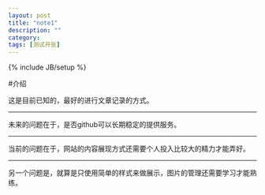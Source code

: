 ```yaml
---
layout: post
title: "note1"
description: ""
category: 
tags: [测试开张]
---
```

{% include JB/setup %}

#介绍

这是目前已知的，最好的进行文章记录的方式。

***

未来的问题在于，是否github可以长期稳定的提供服务。

***

当前的问题在于，网站的内容展现方式还需要个人投入比较大的精力才能弄好。

---

另一个问题是，就算是只使用简单的样式来做展示，图片的管理还需要学习才能熟练。